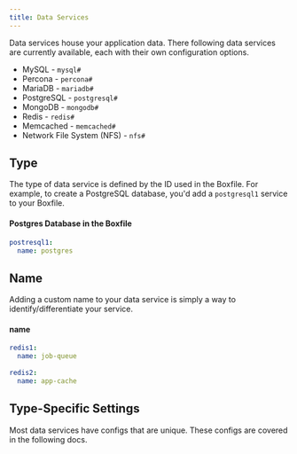```yaml
---
title: Data Services
---
```


Data services house your application data. There following data services are currently available, each with their own configuration options.

- MySQL - `mysql#`
- Percona - `percona#`
- MariaDB - `mariadb#`
- PostgreSQL - `postgresql#`
- MongoDB - `mongodb#`
- Redis - `redis#`
- Memcached - `memcached#`
- Network File System (NFS) - `nfs#`

## Type
The type of data service is defined by the ID used in the Boxfile. For example, to create a PostgreSQL database, you'd add a `postgresql1` service to your Boxfile.

#### Postgres Database in the Boxfile
```yaml
postresql1:
  name: postgres
```

## Name
Adding a custom name to your data service is simply a way to identify/differentiate your service.

#### name
```yaml
redis1:
  name: job-queue
  
redis2:
  name: app-cache
```

## Type-Specific Settings
Most data services have configs that are unique. These configs are covered in the following docs.
